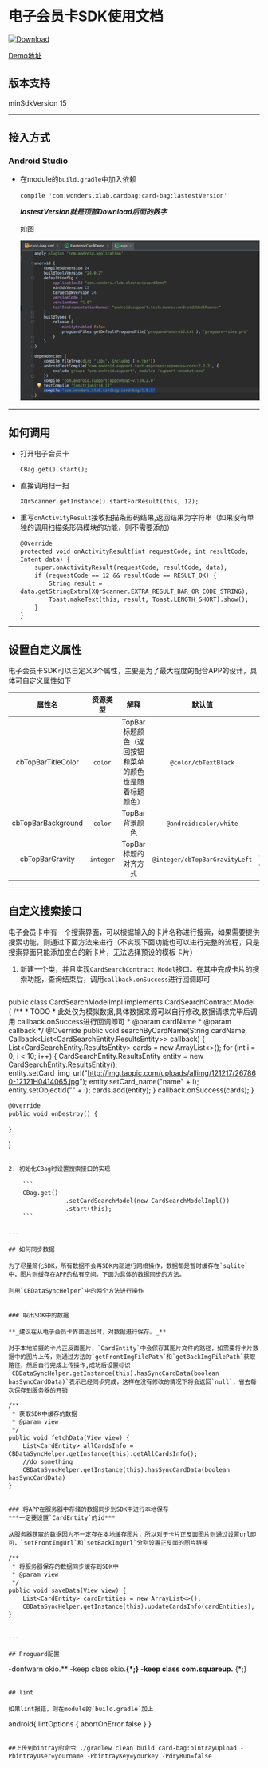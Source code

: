 # 电子会员卡SDK使用文档
[ ![Download](https://api.bintray.com/packages/mzhua/maven/card-bag/images/download.svg) ](https://bintray.com/mzhua/maven/card-bag/_latestVersion)

[Demo地址](https://github.com/mzhua/ElectronicCardDemo)
## 版本支持
minSdkVersion 15

---

##  接入方式

### Android Studio

* 在module的`build.gradle`中加入依赖

   `compile 'com.wonders.xlab.cardbag:card-bag:lastestVersion'`

   ***lastestVersion就是顶部Download后面的数字***

   如图

   ![添加依赖](img/add-card-bag-dependency-android.png)

---

## 如何调用

* 打开电子会员卡

	```
	CBag.get().start();
	```

* 直接调用扫一扫

	```
	XQrScanner.getInstance().startForResult(this, 12);
	```

* 重写`onActivityResult`接收扫描条形码结果,返回结果为字符串（如果没有单独的调用扫描条形码模块的功能，则不需要添加）

	```
	@Override
    protected void onActivityResult(int requestCode, int resultCode, Intent data) {
        super.onActivityResult(requestCode, resultCode, data);
        if (requestCode == 12 && resultCode == RESULT_OK) {
            String result = data.getStringExtra(XQrScanner.EXTRA_RESULT_BAR_OR_CODE_STRING);
            Toast.makeText(this, result, Toast.LENGTH_SHORT).show();
        }
    }
	```

---

## 设置自定义属性

电子会员卡SDK可以自定义3个属性，主要是为了最大程度的配合APP的设计，具体可自定义属性如下

 属性名 | 资源类型 | 解释 | 默认值 | 可用值
:-------------: | :-------------: | :-------------: | :-------------: | :-------------:
cbTopBarTitleColor | `color` | TopBar标题颜色（返回按钮和菜单的颜色也是随着标题颜色）| `@color/cbTextBlack` |颜色资源
cbTopBarBackground | `color` | TopBar背景颜色 | `@android:color/white` | 颜色资源
cbTopBarGravity | `integer` | TopBar标题的对齐方式 | `@integer/cbTopBarGravityLeft` | `@integer/cbTopBarGravityLeft`、`@integer/cbTopBarGravityCenter`

----

## 自定义搜索接口

电子会员卡中有一个搜索界面，可以根据输入的卡片名称进行搜索，如果需要提供搜索功能，则通过下面方法来进行（不实现下面功能也可以进行完整的流程，只是搜索界面只能添加空白的新卡片，无法选择预设的模板卡片）

1. 新建一个类，并且实现`CardSearchContract.Model`接口。在其中完成卡片的搜索功能，查询结束后，调用`callback.onSuccess`进行回调即可

	```
public class CardSearchModelImpl implements CardSearchContract.Model {
    /**
     * TODO
     * 此处仅为模拟数据,具体数据来源可以自行修改,数据请求完毕后调用 callback.onSuccess进行回调即可
     * @param cardName
     * @param callback
     */
    @Override
    public void searchByCardName(String cardName, Callback<List<CardSearchEntity.ResultsEntity>> callback) {
        List<CardSearchEntity.ResultsEntity> cards = new ArrayList<>();
        for (int i = 0; i < 10; i++) {
            CardSearchEntity.ResultsEntity entity = new CardSearchEntity.ResultsEntity();
            entity.setCard_img_url("http://img.taopic.com/uploads/allimg/121217/267860-12121H0414065.jpg");
            entity.setCard_name("name" + i);
            entity.setObjectId("" + i);
            cards.add(entity);
        }
        callback.onSuccess(cards);
    }

    @Override
    public void onDestroy() {

    }
}
```

2. 初始化CBag时设置搜索接口的实现

	```
	CBag.get()
                .setCardSearchModel(new CardSearchModelImpl())
                .start(this);
	```

---

## 如何同步数据

为了尽量简化SDK，所有数据不会再SDK内部进行网络操作，数据都是暂时缓存在`sqlite`中，图片则缓存在APP的私有空间。下面为具体的数据同步的方法。

利用`CBDataSyncHelper`中的两个方法进行操作


### 取出SDK中的数据

**_建议在从电子会员卡界面退出时，对数据进行保存。_**

对于本地拍摄的卡片正反面图片，`CardEntity`中会保存其图片文件的路径，如需要将卡片数据中的图片上传，则通过方法的`getFrontImgFilePath`和`getBackImgFilePath`获取路径，然后自行完成上传操作,成功后设置标识`CBDataSyncHelper.getInstance(this).hasSyncCardData(boolean hasSyncCardData)`表示已经同步完成，这样在没有修改的情况下将会返回`null`，省去每次保存到服务器的开销

```
	/**
     * 获取SDK中缓存的数据
     * @param view
     */
    public void fetchData(View view) {
        List<CardEntity> allCardsInfo = CBDataSyncHelper.getInstance(this).getAllCardsInfo();
        //do something
        CBDataSyncHelper.getInstance(this).hasSyncCardData(boolean hasSyncCardData)
    }
```

### 将APP在服务器中存储的数据同步到SDK中进行本地保存
***一定要设置`CardEntity`的id***

从服务器获取的数据因为不一定存在本地缓存图片，所以对于卡片正反面图片则通过设置url即可，`setFrontImgUrl`和`setBackImgUrl`分别设置正反面的图片链接

```
	/**
     * 将服务器保存的数据同步缓存到SDK中
     * @param view
     */
    public void saveData(View view) {
        List<CardEntity> cardEntities = new ArrayList<>();
        CBDataSyncHelper.getInstance(this).updateCardsInfo(cardEntities);
    }
```

---

## Proguard配置

```
-dontwarn okio.**
-keep class okio.**{*;}
-keep class com.squareup.** {*;}
```

## lint

如果lint报错，则在module的`build.gradle`加上

```
android{
	lintOptions {
        abortOnError false
    }
}
```

##上传到bintray的命令 ./gradlew clean build card-bag:bintrayUpload -PbintrayUser=yourname -PbintrayKey=yourkey -PdryRun=false
